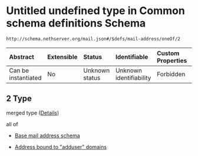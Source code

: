 # Untitled undefined type in Common schema definitions Schema

```txt
http://schema.nethserver.org/mail.json#/$defs/mail-address/oneOf/2
```



| Abstract            | Extensible | Status         | Identifiable            | Custom Properties | Additional Properties | Access Restrictions | Defined In                                      |
| :------------------ | :--------- | :------------- | :---------------------- | :---------------- | :-------------------- | :------------------ | :---------------------------------------------- |
| Can be instantiated | No         | Unknown status | Unknown identifiability | Forbidden         | Allowed               | none                | [mail.json\*](mail.json "open original schema") |

## 2 Type

merged type ([Details](mail-defs-mail-address-oneof-2.md))

all of

*   [Base mail address schema](mail-defs-base-mail-address-schema.md "check type definition")

*   [Address bound to "adduser" domains](mail-defs-mail-address-oneof-2-allof-address-bound-to-adduser-domains.md "check type definition")
